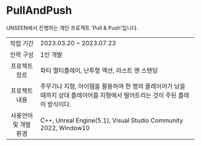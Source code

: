 # PullAndPush

UNSEEN에서 진행하는 개인 프로젝트 'Pull & Push'입니다. 

|||
|:--:|--|
|작업 기간|2023.03.20 ~ 2023.07.23|
|인력 구성|1인 개발|
|프로젝트 장르|파티 멀티플레이, 난투형 액션, 라스트 맨 스탠딩|
|프로젝트 내용|주무기나 지형, 아이템을 활용하여 한 명의 플레이어가 남을 때까지 상대 플레이어를 지형에서 떨어트리는 것이 주된 플레이 방식이다.|
|사용언어 및 개발 환경|C++, Unreal Engine(5.1), Visual Studio Community 2022, Window10|
